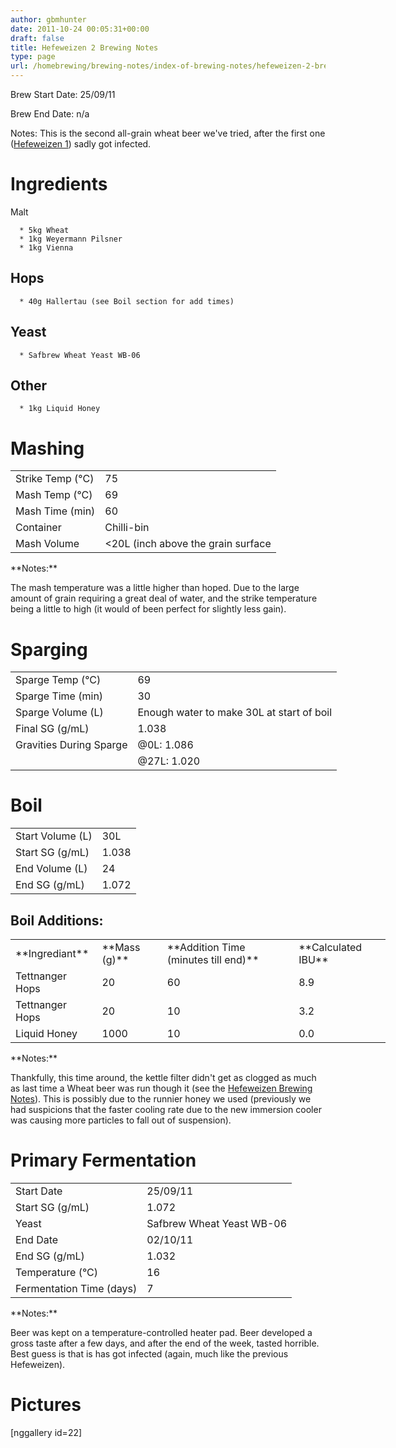 ```yaml
---
author: gbmhunter
date: 2011-10-24 00:05:31+00:00
draft: false
title: Hefeweizen 2 Brewing Notes
type: page
url: /homebrewing/brewing-notes/index-of-brewing-notes/hefeweizen-2-brewing-notes
---
```


Brew Start Date: 25/09/11




Brew End Date: n/a

Notes: This is the second all-grain wheat beer we've tried, after the first one ([Hefeweizen 1](/homebrewing/brewing-notes/hefe-weizen-brewing-notes)) sadly got infected.


# Ingredients


Malt



	  * 5kg Wheat
	  * 1kg Weyermann Pilsner
	  * 1kg Vienna



## Hops





	  * 40g Hallertau (see Boil section for add times)



## Yeast








	  * Safbrew Wheat Yeast WB-06






## Other





	  * 1kg Liquid Honey



# Mashing








<table style="width: 600px;" border="0" >
<tbody >
<tr >

<td >Strike Temp (°C)
</td>

<td >75
</td>
</tr>
<tr >

<td >Mash Temp (°C)
</td>

<td >69
</td>
</tr>
<tr >

<td >Mash Time (min)
</td>

<td >60
</td>
</tr>
<tr >

<td >Container
</td>

<td >Chilli-bin
</td>
</tr>
<tr >

<td >Mash Volume
</td>

<td > <20L (inch above the grain surface
</td>
</tr>
</tbody>
</table>
**Notes:**

The mash temperature was a little higher than hoped. Due to the large amount of grain requiring a great deal of water, and the strike temperature being a little to high (it would of been perfect for slightly less gain).


# Sparging


<table style="width: 600px;" border="0" >
<tbody >
<tr >

<td >Sparge Temp (°C)
</td>

<td > 69
</td>
</tr>
<tr >

<td >Sparge Time (min)
</td>

<td > 30
</td>
</tr>
<tr >

<td >Sparge Volume (L)
</td>

<td >Enough water to make 30L at start of boil
</td>
</tr>
<tr >

<td >Final SG (g/mL)
</td>

<td >1.038
</td>
</tr>
<tr >

<td >Gravities During Sparge
</td>

<td >@0L: 1.086
</td>
</tr>
<tr >

<td >
</td>

<td >@27L: 1.020
</td>
</tr>
</tbody>
</table>


# Boil


<table style="width: 600px;" border="0" >
<tbody >
<tr >

<td >Start Volume (L)
</td>

<td >30L
</td>
</tr>
<tr >

<td >Start SG (g/mL)
</td>

<td > 1.038
</td>
</tr>
<tr >

<td >End Volume (L)
</td>

<td > 24
</td>
</tr>
<tr >

<td >End SG (g/mL)
</td>

<td > 1.072
</td>
</tr>
</tbody>
</table>


## Boil Additions:


<table style="width: 600px;" border="0" >
<tbody >
<tr >

<td >**Ingrediant**
</td>

<td >**Mass (g)**
</td>

<td >**Addition Time (minutes till end)**
</td>

<td >**Calculated IBU**
</td>
</tr>
<tr >

<td >Tettnanger Hops
</td>

<td >20
</td>

<td >60
</td>

<td >8.9
</td>
</tr>
<tr >

<td >Tettnanger Hops
</td>

<td >20
</td>

<td >10
</td>

<td >3.2
</td>
</tr>
<tr >

<td >Liquid Honey
</td>

<td >1000
</td>

<td >10
</td>

<td >0.0
</td>
</tr>
</tbody>
</table>
**Notes:**

Thankfully, this time around, the kettle filter didn't get as clogged as much as last time a Wheat beer was run though it (see the [Hefeweizen Brewing Notes](/homebrewing/brewing-notes/hefe-weizen-brewing-notes)). This is possibly due to the runnier honey we used (previously we had suspicions that the faster cooling rate due to the new immersion cooler was causing more particles to fall out of suspension).


# Primary Fermentation


<table style="width: 600px;" border="0" >
<tbody >
<tr >

<td >Start Date
</td>

<td >25/09/11
</td>
</tr>
<tr >

<td >Start SG (g/mL)
</td>

<td > 1.072
</td>
</tr>
<tr >

<td >Yeast
</td>

<td >Safbrew Wheat Yeast WB-06
</td>
</tr>
<tr >

<td >End Date
</td>

<td >02/10/11
</td>
</tr>
<tr >

<td >End SG (g/mL)
</td>

<td >1.032
</td>
</tr>
<tr >

<td >Temperature (°C)
</td>

<td >16
</td>
</tr>
<tr >

<td >Fermentation Time (days)
</td>

<td >7
</td>
</tr>
</tbody>
</table>
**Notes:**

Beer was kept on a temperature-controlled heater pad. Beer developed a gross taste after a few days, and after the end of the week, tasted horrible. Best guess is that is has got infected (again, much like the previous Hefeweizen).


# Pictures


[nggallery id=22]




